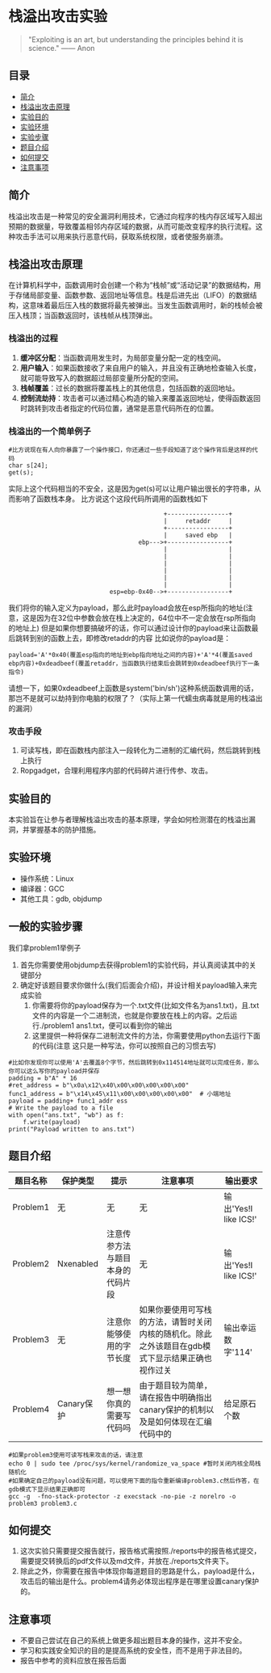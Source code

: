 # 栈溢出攻击实验

> "Exploiting is an art, but understanding the principles behind it is science." —— Anon

## 目录
- [简介](#简介)
- [栈溢出攻击原理](#栈溢出攻击原理)
- [实验目的](#实验目的)
- [实验环境](#实验环境)
- [实验步骤](#一般的实验步骤)
- [题目介绍](#题目介绍)
- [如何提交](#如何提交)
- [注意事项](#注意事项)
  

## 简介
栈溢出攻击是一种常见的安全漏洞利用技术，它通过向程序的栈内存区域写入超出预期的数据量，导致覆盖相邻内存区域的数据，从而可能改变程序的执行流程。这种攻击手法可以用来执行恶意代码，获取系统权限，或者使服务崩溃。

## 栈溢出攻击原理
在计算机科学中，函数调用时会创建一个称为“栈帧”或“活动记录”的数据结构，用于存储局部变量、函数参数、返回地址等信息。栈是后进先出（LIFO）的数据结构，这意味着最后压入栈的数据将最先被弹出。当发生函数调用时，新的栈帧会被压入栈顶；当函数返回时，该栈帧从栈顶弹出。

### 栈溢出的过程
1. **缓冲区分配**：当函数调用发生时，为局部变量分配一定的栈空间。
2. **用户输入**：如果函数接收了来自用户的输入，并且没有正确地检查输入长度，就可能导致写入的数据超过局部变量所分配的空间。
3. **栈帧覆盖**：过长的数据将覆盖栈上的其他信息，包括函数的返回地址。
4. **控制流劫持**：攻击者可以通过精心构造的输入来覆盖返回地址，使得函数返回时跳转到攻击者指定的代码位置，通常是恶意代码所在的位置。
### 栈溢出的一个简单例子
```
#比方说现在有人向你暴露了一个操作接口，你还通过一些手段知道了这个操作背后是这样的代码
char s[24];
get(s);
```
实际上这个代码相当的不安全，这是因为get(s)可以让用户输出很长的字符串，从而影响了函数栈本身。
比方说这个这段代码所调用的函数栈如下
```
                                           +-----------------+
                                           |     retaddr     |
                                           +-----------------+
                                           |     saved ebp   |
                                    ebp--->+-----------------+
                                           |                 |
                                           |                 |
                                           |                 |
                                           |                 |
                                           |                 |
                                           |                 |
                            esp=ebp-0x40-->+-----------------+
```
我们将你的输入定义为payload，那么此时payload会放在esp所指向的地址(注意，这是因为在32位中参数会放在栈上决定的，64位中不一定会放在rsp所指向的地址上)
但是如果你想要搞破坏的话，你可以通过设计你的payload来让函数最后跳转到别的函数上去，即修改retaddr的内容
比如说你的payload是：
```
payload='A'*0x40(覆盖esp指向的地址到ebp指向地址之间的内容)+'A'*4(覆盖saved ebp内容)+0xdeadbeef(覆盖retaddr，当函数执行结束后会跳转到0xdeadbeef执行下一条指令)
```
请想一下，如果0xdeadbeef上函数是system('bin/sh')这种系统函数调用的话，那岂不是就可以劫持到你电脑的权限了？（实际上第一代蠕虫病毒就是用的栈溢出的漏洞）
### 攻击手段
1. 可读写栈，即在函数栈内部注入一段转化为二进制的汇编代码，然后跳转到栈上执行
2. Ropgadget，合理利用程序内部的代码碎片进行传参、攻击。
## 实验目的
本实验旨在让参与者理解栈溢出攻击的基本原理，学会如何检测潜在的栈溢出漏洞，并掌握基本的防护措施。

## 实验环境
- 操作系统：Linux
- 编译器：GCC
- 其他工具：gdb, objdump

## 一般的实验步骤
我们拿problem1举例子
1. 首先你需要使用objdump去获得problem1的实验代码，并认真阅读其中的关键部分
2. 确定好该题目要求你做什么(我们后面会介绍)，并设计相关payload输入来完成实验
     1) 你需要将你的payload保存为一个.txt文件(比如文件名为ans1.txt)，且.txt文件的内容是一个二进制流，也就是你要放在栈上的内容。之后运行./problem1 ans1.txt，便可以看到你的输出
     2) 这里提供一种将保存二进制流文件的方法，你需要使用python去运行下面的代码(注意 这只是一种写法，你可以按照自己的习惯去写)
```
#比如你发现你可以使用'A'去覆盖8个字节，然后跳转到0x114514地址就可以完成任务，那么你可以这么写你的payload并保存
padding = b"A" * 16
#ret_address = b"\x0a\x12\x40\x00\x00\x00\x00\x00"
func1_address = b"\x14\x45\x11\x00\x00\x00\x00\x00"  # 小端地址
payload = padding+ func1_addr ess
# Write the payload to a file
with open("ans.txt", "wb") as f:
    f.write(payload)
print("Payload written to ans.txt") 
```
## 题目介绍
| 题目名称 | 保护类型 | 提示 | 注意事项 |输出要求|
| --- | --- | --- | --- |---|
| Problem1 | 无 | 无 | 无 |输出'Yes!I like ICS!'|
| Problem2 | Nxenabled | 注意传参方法与题目本身的代码片段 | 无 |输出'Yes!I like ICS!'|
| Problem3 | 无 | 注意你能够使用的字节长度|如果你要使用可写栈的方法，请暂时关闭内核的随机化。除此之外该题目在gdb模式下显示结果正确也视作过关| 输出幸运数字'114' |
| Problem4 | Canary保护 | 想一想 你真的需要写代码吗 | 由于题目较为简单，请在报告中明确指出canary保护的机制以及是如何体现在汇编代码中的 |给足原石个数|
```
#如果problem3使用可读写栈来攻击的话，请注意
echo 0 | sudo tee /proc/sys/kernel/randomize_va_space #暂时关闭内核全局栈随机化
#如果确定自己的payload没有问题，可以使用下面的指令重新编译problem3.c然后作答，在gdb模式下显示结果正确即可
gcc -g  -fno-stack-protector -z execstack -no-pie -z norelro -o problem3 problem3.c
```
## 如何提交
1. 这次实验只需要提交报告就行，报告格式需按照./reports中的报告格式提交，需要提交转换后的pdf文件以及md文件，并放在./reports文件夹下。
2. 除此之外，你需要在报告中体现你每道题目的思路是什么，payload是什么，攻击后的输出是什么。problem4请务必体现出程序是在哪里设置canary保护的。

## 注意事项
- 不要自己尝试在自己的系统上做更多超出题目本身的操作，这并不安全。
- 学习和实践安全知识的目的是提高系统的安全性，而不是用于非法目的。
- 报告中参考的资料应放在报告后面
